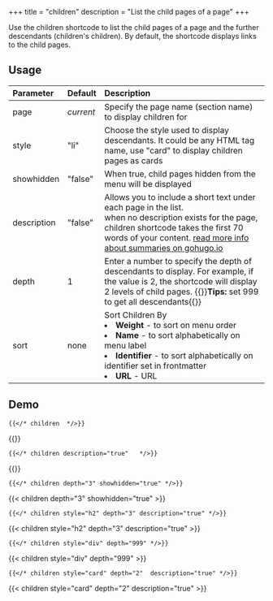 +++
title = "children"
description = "List the child pages of a page"
+++


Use the children shortcode to list the child pages of a page and the further descendants (children's children). By default, the shortcode displays links to the child pages.

## Usage

| Parameter | Default | Description |
|:--|:--|:--|
| page | _current_ | Specify the page name (section name) to display children for |
| style | "li" | Choose the style used to display descendants. It could be any HTML tag name, use "card" to display children pages as cards |
| showhidden | "false" | When true, child pages hidden from the menu will be displayed |
| description  | "false" | Allows you to include a short text under each page in the list.<br/>when no description exists for the page, children shortcode takes the first 70 words of your content. [read more info about summaries on gohugo.io](https://gohugo.io/content/summaries/)  |
| depth | 1 | Enter a number to specify the depth of descendants to display. For example, if the value is 2, the shortcode will display 2 levels of child pages. {{<alert success>}}**Tips:** set 999 to get all descendants{{</alert>}}|
| sort | none | Sort Children By<br><li><strong>Weight</strong> - to sort on menu order</li><li><strong>Name</strong> - to sort alphabetically on menu label</li><li><strong>Identifier</strong> - to sort alphabetically on identifier set in frontmatter</li><li><strong>URL</strong> - URL</li> |



## Demo

	{{</* children  */>}}

{{<children >}}

	{{</* children description="true"   */>}}

{{<children description="true"   >}}

	{{</* children depth="3" showhidden="true" */>}}

{{< children depth="3" showhidden="true" >}}

	{{</* children style="h2" depth="3" description="true" */>}}

{{< children style="h2" depth="3" description="true" >}}

	{{</* children style="div" depth="999" */>}}

{{< children style="div" depth="999" >}}

	{{</* children style="card" depth="2"  description="true" */>}}

{{< children style="card" depth="2" description="true" >}}